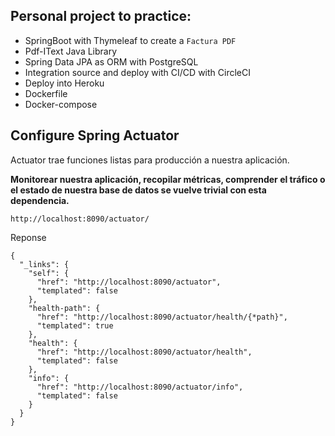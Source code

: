 ## Personal project to practice:
* SpringBoot with Thymeleaf to create a ``Factura PDF``
* Pdf-IText Java Library
* Spring Data JPA as ORM with PostgreSQL  
* Integration source and deploy with CI/CD with CircleCI
* Deploy into Heroku
* Dockerfile
* Docker-compose

## Configure Spring Actuator
Actuator trae funciones listas para producción a nuestra aplicación.

**Monitorear nuestra aplicación, recopilar métricas, comprender el tráfico o el estado de nuestra base de datos se vuelve trivial con esta dependencia.**

```
http://localhost:8090/actuator/
```
Reponse
```
{
  "_links": {
    "self": {
      "href": "http://localhost:8090/actuator",
      "templated": false
    },
    "health-path": {
      "href": "http://localhost:8090/actuator/health/{*path}",
      "templated": true
    },
    "health": {
      "href": "http://localhost:8090/actuator/health",
      "templated": false
    },
    "info": {
      "href": "http://localhost:8090/actuator/info",
      "templated": false
    }
  }
}
```